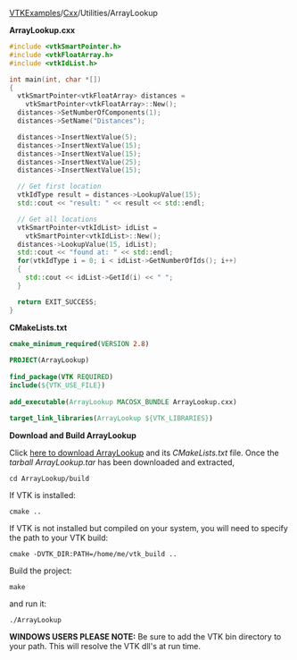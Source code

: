 [VTKExamples](/home/)/[Cxx](/Cxx)/Utilities/ArrayLookup

**ArrayLookup.cxx**
```c++
#include <vtkSmartPointer.h>
#include <vtkFloatArray.h>
#include <vtkIdList.h>

int main(int, char *[])
{
  vtkSmartPointer<vtkFloatArray> distances =
    vtkSmartPointer<vtkFloatArray>::New();
  distances->SetNumberOfComponents(1);
  distances->SetName("Distances");

  distances->InsertNextValue(5);
  distances->InsertNextValue(15);
  distances->InsertNextValue(15);
  distances->InsertNextValue(25);
  distances->InsertNextValue(15);

  // Get first location
  vtkIdType result = distances->LookupValue(15);
  std::cout << "result: " << result << std::endl;

  // Get all locations
  vtkSmartPointer<vtkIdList> idList =
    vtkSmartPointer<vtkIdList>::New();
  distances->LookupValue(15, idList);
  std::cout << "found at: " << std::endl;
  for(vtkIdType i = 0; i < idList->GetNumberOfIds(); i++)
  {
    std::cout << idList->GetId(i) << " ";
  }

  return EXIT_SUCCESS;
}
```
**CMakeLists.txt**
```cmake
cmake_minimum_required(VERSION 2.8)
 
PROJECT(ArrayLookup)
 
find_package(VTK REQUIRED)
include(${VTK_USE_FILE})
 
add_executable(ArrayLookup MACOSX_BUNDLE ArrayLookup.cxx)
 
target_link_libraries(ArrayLookup ${VTK_LIBRARIES})
```

**Download and Build ArrayLookup**

Click [here to download ArrayLookup](https://github.com/lorensen/VTKWikiExamplesTarballs/raw/master/ArrayLookup.tar) and its *CMakeLists.txt* file.
Once the *tarball ArrayLookup.tar* has been downloaded and extracted,
```
cd ArrayLookup/build 
```
If VTK is installed:
```
cmake ..
```
If VTK is not installed but compiled on your system, you will need to specify the path to your VTK build:
```
cmake -DVTK_DIR:PATH=/home/me/vtk_build ..
```
Build the project:
```
make
```
and run it:
```
./ArrayLookup
```
**WINDOWS USERS PLEASE NOTE:** Be sure to add the VTK bin directory to your path. This will resolve the VTK dll's at run time.

